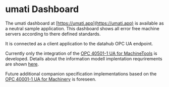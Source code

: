 # umati Dashboard

The umati dashboard at [https://umati.app](https://umati.app) is available as a neutral sample application.
This dashboard shows all error free machine servers according to there defined standards.

It is connected as a client application to the datahub OPC UA endpoint.

Currently only the integration of the [OPC 40501-1 UA for MachineTools](https://opcua.vdma.org/catalog-detail/-/catalog/3914) is developed. Details about the information modell implentation requrirements are shown [here](Specs/MACHINETOOLS.html).

Future additional companion specification implementations based on the [OPC 40001-1 UA for Machinery](https://opcua.vdma.org/catalog-detail/-/catalog/3803) is foreseen.
